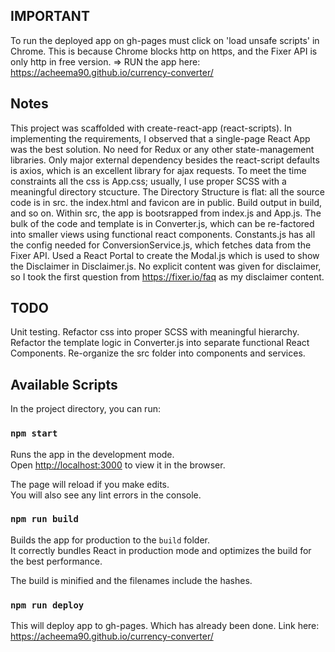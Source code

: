 
## IMPORTANT
To run the deployed app on gh-pages must click on 'load unsafe scripts' in Chrome.
This is because Chrome blocks http on https, and the Fixer API is only http in free version.
 => RUN the app here: https://acheema90.github.io/currency-converter/

## Notes
This project was scaffolded with create-react-app (react-scripts).
In implementing the requirements, I observed that a single-page React App was the best solution.
No need for Redux or any other state-management libraries.
Only major external dependency besides the react-script defaults is axios, which is an excellent library for ajax requests.
To meet the time constraints all the css is App.css; usually, I use proper SCSS with a meaningful directory stcucture.
The Directory Structure is flat: 
    all the source code is in src.
    the index.html and favicon are in public.
    Build output in build, and so on.
Within src, the app is bootsrapped from index.js and App.js.
The bulk of the code and template is in Converter.js, which can be re-factored into smaller views using functional react components.
Constants.js has all the config needed for ConversionService.js, which fetches data from the Fixer API.
Used a React Portal to create the Modal.js which is used to show the Disclaimer in Disclaimer.js.
No explicit content was given for disclaimer, so I took the first question from https://fixer.io/faq as my disclaimer content.

## TODO
Unit testing.
Refactor css into proper SCSS with meaningful hierarchy.
Refactor the template logic in Converter.js into separate functional React Components.
Re-organize the src folder into components and services.

## Available Scripts

In the project directory, you can run:

### `npm start`

Runs the app in the development mode.<br>
Open [http://localhost:3000](http://localhost:3000) to view it in the browser.

The page will reload if you make edits.<br>
You will also see any lint errors in the console.


### `npm run build`

Builds the app for production to the `build` folder.<br>
It correctly bundles React in production mode and optimizes the build for the best performance.

The build is minified and the filenames include the hashes.<br>

### `npm run deploy`
This will deploy app to gh-pages.
Which has already been done.
Link here:
https://acheema90.github.io/currency-converter/